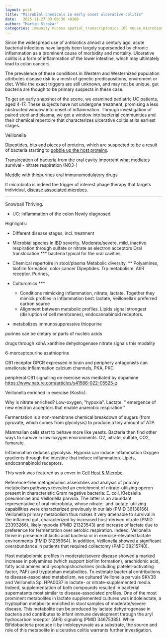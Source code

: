 ```yaml
---
layout: post
title: "Microbial chemicals in early onset ulcerative colitis"  
date:   2025-11-27 03:00:30 +0100
author: "Martin Stražar"
categories: immunity mucosa spatial_transcriptomics 16S mouse_microbiome germ_free
---
```


Since the widespread use of antibiotics almost a century ago, acute bacterial
infections have largely been largely superseeded by chronic inflammation as a
prominent cause of morbidity and mortality. Ulcerative colitis is a form of
inflammation of the lower intestine, which may ultimately lead to colon
cancers. 

The prevalence of these conditions in Western and Westernized population
attributes disease risk to a mesh of genetic predispositions, enviroment or diet. 
While the exact triggers are still unknown, and may not be unique, gut bacteria are
though to be primary suspects in these case. 

To get an early snapshot of the scene, we examined pediatric UC patients, aged
4-17. These subjects have not undergone treatment, promising a less obstructed
window into onset of inflammation. Through investigation of paired stool and
plasma, we got a window into bacterial communities and their chemical
repertoire that characterizes ulcerative colitis at its earliest stages.




Veillonella


Dipeptides, bits and pieces of proteins, which are suspected to be a result of
bacteria starting to <a href="https://pubmed.ncbi.nlm.nih.gov/35087228/">
gobble up the host proteins</a>.

Translocation of bacteria from the oral cavity
Important what mediates survival - nitrate respiration (NO3-)


Meddle with
thiopurines oral immunomodulatory drugs 


If microbiota is indeed the trigger of interest phage therapy that targets
individual, <a href="https://pubmed.ncbi.nlm.nih.gov/35931020/">disease
associated microbes</a>.



---





Snowball
Thriving.

* UC: inflammation of the colon
Newly diagnosed

Highlights:


* Different disease stages, incl. treatment

* Microbial species in IBD severity. 
	Moderate/severe, mild, inactive.
		respiration through sulfate or nitrate as electron acceptors
	Oral translocation ***
	bacteria typical for the oral cavities
* Chemical repertoire in stool/plasma
	Metabolic diversity. **
	Polyamines, biofilm formation, color cancer
	Dipeptides. Trp metabolism. AhR receptor.
	Purines,

* Culturomics *** 
	* Conditions mimicking inflammation, nitrate, lactate. 
		Together they mimick profiles in inflammation best. 
		lactate, Veillonella’s preferred carbon source
	* Alignment between metabolic profiles.
		Lipids signal strongest (disruption of cell membranes), endocannabinoid receptors.
* metabolizes immunosuppressive thiopurine

purines can be dietary or parts of nucleic acids

drugs through xdhA xanthine dehydrogenase
 nitrate signals this modality

6-mercaptopurine
azathioprine

CB1 receptor
	GPCR
	expressed in brain and periphery
	antagonists can ameliorate inflammation
	calcium channels, PKA, PKC

peripheral CB1 signalling on exercise was mediated by dopamine 
https://www.nature.com/articles/s41586-022-05525-z

Veillonella enriched in exercise (Kostic).





Why is nitrate enriched? Low-oxygen, "hypoxia".
Lactate.
	" emergence of new electron acceptors that enable anaerobic respiration."


Fermentation is a non-membrane chemical breakdown of sugars (from pyruvate, which comes from glycolysis) to produce a tiny amount of ATP. 

Mammalian cells start to behave more like yeasts.
Bacteria then find other ways to survive in low-oxygen environments.
O2, nitrate, sulfate, CO2, fumarate.

Inflammation reduces glycolysis.
Hypoxia can induce inflammation
Oxygen gradients through the intestine that induce inflammation.
Lipids, endocannabinoid receptors. 






This work was featured as a cover in <a href="https://www.cell.com/cell-host-microbe/abstract/S1931-3128(23)00508-5">Cell Host & Microbe</a>.






Reference-free metagenomic assemblies and analysis of primary metabolism pathways revealed an enrichment of nitrate-utilizing operon present in characteristic Gram negative bacteria: E. coli, Klebsiella pneumoniae and Veillonella parvula. The latter is an abundant representative of oral microbiota, whose nitrate- and lactate-utilizing capabilities were characterized previously in our lab (PMID 36138166). Veillonella primary metabolism thus makes it very amenable to survival in the inflamed gut, characterized by increased host-derived nitrate (PMID 23393266), likely hypoxia (PMID 21323543) and increase of lactate due to preference for fermentation over aerobic respiration. Indeed, Vellonella thrive in presence of lactic acid bacteria or in exercise-elevated lactate environments (PMID 31235964). In addition, Veillonella showed a significant overabundance in patients that required collectomy (PMID 38215740).

Host metabolomic profiles in moderate/severe disease showed a marked increase in polyamines (which support biofilm formation), arachidonic acid, fatty acid amines and lysophopshocholines (including platelet-activating factor, PAF) and tryptophan metabolites. To estimate bacterial contributions to disease-associated metabolism, we cultured Veillonella parvula SKV38 and Veillonella Sp. HPA0037 in lactate- or nitrate-supplemented media. Indeed, supplementation of both compounds resulted in bacterial supernatants most similar to disease-associated profiles. One of the most prominent metabolites in lactate supplemented cultures was indolelactate, a tryptophan metabolite enriched in stool samples of moderate/severe disease. This metabolite can be produced by lactate dehydrogenase in bacteria and contributes to infant immune development through the aryl hydrocarbon receptor (AhR) signaling (PMID 34675385). While Bifidobacteria produce it by indolepyruvate as a substrate, the source and role of this metabolite in ulcerative colitis warrants further investigation.

